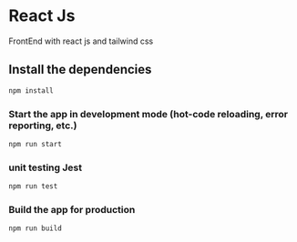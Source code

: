 # React Js 

FrontEnd with react js and tailwind css

## Install the dependencies
```bash
npm install
```

### Start the app in development mode (hot-code reloading, error reporting, etc.)
```bash
npm run start
```

### unit testing Jest
```bash
npm run test
```

### Build the app for production
```bash
npm run build
```

